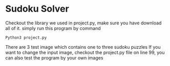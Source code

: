 # Sudoku Solver

Checkout the library we used in project.py, make sure you have download all of it.
simply run this program by command 

```
Python3 project.py
```

There are 3 test image which contains one to three sudoku puzzles
If you want to change the input image, checkout the project.py file on line 99,
you can also test the program by your own images 

